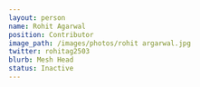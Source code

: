 ```yaml
---
layout: person
name: Rohit Agarwal
position: Contributor
image_path: /images/photos/rohit argarwal.jpg
twitter: rohitag2503
blurb: Mesh Head
status: Inactive
---
```

